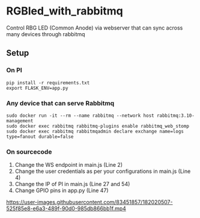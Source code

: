 # RGBled_with_rabbitmq
Control RBG LED (Common Anode) via webserver that can sync across many devices through rabbitmq

## Setup

### On PI

```
pip install -r requirements.txt
export FLASK_ENV=app.py
```

### Any device that can serve Rabbitmq

```
sudo docker run -it --rm --name rabbitmq --network host rabbitmq:3.10-management
sudo docker exec rabbitmq rabbitmq-plugins enable rabbitmq_web_stomp
sudo docker exec rabbitmq rabbitmqadmin declare exchange name=logs type=fanout durable=false
```

### On sourcecode

1. Change the WS endpoint in main.js (Line 2)
2. Change the user credentials as per your configurations in main.js (Line 4)
3. Change the IP of PI in main.js (Line 27 and 54)
4. Change GPIO pins in app.py (Line 47)

https://user-images.githubusercontent.com/83451857/182020507-525f85e8-e6a3-489f-90d0-985db866bb1f.mp4

